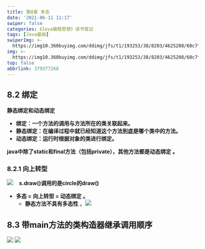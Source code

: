 ```yaml
---
title: 第8章 多态
date: '2021-06-11 11:17'
swiper: false
categories: 《Java编程思想》读书笔记
tags: [Java基础]
swiperImg: >-
  https://img10.360buyimg.com/ddimg/jfs/t1/193253/38/8203/4625208/60c7faefEf9ca76d7/d88aedc7544425a2.jpg
img: >-
  https://img10.360buyimg.com/ddimg/jfs/t1/193253/38/8203/4625208/60c7faefEf9ca76d7/d88aedc7544425a2.jpg
top: false
abbrlink: 379377268
---
```


## 8.2 绑定
**静态绑定和动态绑定**

- **绑定：一个方法的调用与方法所在的类关联起来。**
- **静态绑定：在编译过程中就已经知道这个方法到底是哪个类中的方法。**
- **动态绑定：运行时根据对象的类进行绑定。**

**java中除了static和final方法（包括private），其他方法都是动态绑定** **。**
### 8.2.1 向上转型
![](https://img11.360buyimg.com/ddimg/jfs/t1/185948/12/9082/119939/60c7597dE1e65c954/7e73954f040131b6.jpg) 
  **s.draw()调用的是circle的draw()**

- **多态 = 向上转型 = 动态绑定 。**
   - **静态方法不具有多态性** 。![](https://img14.360buyimg.com/ddimg/jfs/t1/137541/24/19032/220254/60c759bbE03940af0/571a93e46206a98c.jpg)

## 8.3 带main方法的类构造器继承调用顺序
![](https://img13.360buyimg.com/ddimg/jfs/t1/189817/35/8121/74886/60c75a10E93f2cc8c/dc80047544e3a2fb.jpg)
![](https://img13.360buyimg.com/ddimg/jfs/t1/180763/28/9192/151689/60c75a29E195d704b/2c878cc1a1720461.jpg)
